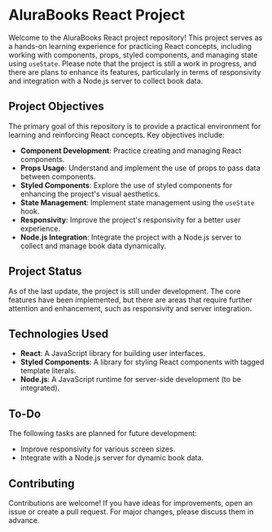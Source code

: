 # AluraBooks React Project

Welcome to the AluraBooks React project repository! This project serves as a hands-on learning experience for practicing React concepts, including working with components, props, styled components, and managing state using `useState`. Please note that the project is still a work in progress, and there are plans to enhance its features, particularly in terms of responsivity and integration with a Node.js server to collect book data.

## Project Objectives

The primary goal of this repository is to provide a practical environment for learning and reinforcing React concepts. Key objectives include:

- **Component Development**: Practice creating and managing React components.
- **Props Usage**: Understand and implement the use of props to pass data between components.
- **Styled Components**: Explore the use of styled components for enhancing the project's visual aesthetics.
- **State Management**: Implement state management using the `useState` hook.
- **Responsivity**: Improve the project's responsivity for a better user experience.
- **Node.js Integration**: Integrate the project with a Node.js server to collect and manage book data dynamically.

## Project Status

As of the last update, the project is still under development. The core features have been implemented, but there are areas that require further attention and enhancement, such as responsivity and server integration.

## Technologies Used

- **React**: A JavaScript library for building user interfaces.
- **Styled Components**: A library for styling React components with tagged template literals.
- **Node.js**: A JavaScript runtime for server-side development (to be integrated).

## To-Do

The following tasks are planned for future development:

- Improve responsivity for various screen sizes.
- Integrate with a Node.js server for dynamic book data.

## Contributing

Contributions are welcome! If you have ideas for improvements, open an issue or create a pull request. For major changes, please discuss them in advance.